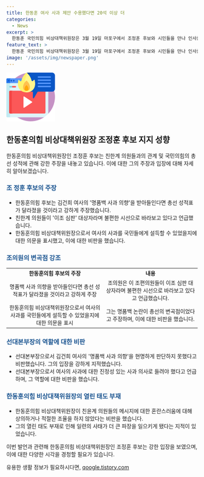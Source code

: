 ```yaml
---
title: 한동훈 여사 사과 제안 수용했다면 20석 이상 더
categories:
  - News
excerpt: >
  한동훈 국민의힘 비상대책위원장은 3월 19일 마포구에서 조정훈 후보와 시민들을 만나 인사를 나누었다. 한동훈 후보 지지 의원들과의 친분에 대한 논란에 대해 조 의원은 9일 CBS라디오에서 명품백 논란은 총선의 변곡점이었고, 상의 과정에서 미스가 있었다고 언급하며 상당한 관심을 끌었다. 그는 한동훈 후보가 사과를 통해 총선 결과를 더 개선시킬 수 있었다고 주장했다. 또한, 한동훈 후보와 친윤계 의원들 간의 의견 차이에 대해 비판하며 이에 대한 해명을 촉구했다.
feature_text: >
  한동훈 국민의힘 비상대책위원장은 3월 19일 마포구에서 조정훈 후보와 시민들을 만나 인사를 나누었다. 한동훈 후보 지지 의원들과의 친분에 대한 논란에 대해 조 의원은 9일 CBS라디오에서 명품백 논란은 총선의 변곡점이었고, 상의 과정에서 미스가 있었다고 언급하며 상당한 관심을 끌었다. 그는 한동훈 후보가 사과를 통해 총선 결과를 더 개선시킬 수 있었다고 주장했다. 또한, 한동훈 후보와 친윤계 의원들 간의 의견 차이에 대해 비판하며 이에 대한 해명을 촉구했다.
image: '/assets/img/newspaper.png'
---
```


<p><img src="/assets/img/news.png" alt="rentncar 속보" /></p>

<h2 data-ke-size="size26">한동훈의힘 비상대책위원장 조정훈 후보 지지 성향</h2>

<p data-ke-size="size16">한동훈의힘 비상대책위원장인 조정훈 후보는 친한계 의원들과의 관계 및 국민의힘의 총선 성적에 관해 강한 주장을 내놓고 있습니다. 이에 대한 그의 주장과 입장에 대해 자세히 알아보겠습니다.</p>

<h3><b><span style="color: #1a5490;">조 정훈 후보의 주장</span></b></h3>

<ul>
  <li>한동훈의힘 후보는 김건희 여사의 '명품백 사과 의향'을 받아들인다면 총선 성적표가 달라졌을 것이라고 강하게 주장했습니다.</li>
  <li>친한계 의원들이 '이조 심판' 대상자라며 불편한 시선으로 바라보고 있다고 언급했습니다.</li>
  <li>한동훈의힘 비상대책위원장으로서 여사의 사과를 국민들에게 설득할 수 있었을지에 대한 의문을 표시했고, 이에 대한 비판을 했습니다.</li>
</ul>

<h3><b><span style="color: #1a5490;">조의원의 변곡점 강조</span></b></h3>

<table>
  <tr>
    <td style="text-align: center; height: 17px;"><b>한동훈의힘 후보의 주장</b></td>
    <td style="text-align: center; height: 17px;"><b>내용</b></td>
  </tr>
  <tr>
    <td style="text-align: center; height: 17px;">명품백 사과 의향을 받아들인다면 총선 성적표가 달라졌을 것이라고 강하게 주장</td>
    <td style="text-align: center; height: 17px;">조의원은 이 조편의원들이 이조 심판 대상자라며 불편한 시선으로 바라보고 있다고 언급했습니다.</td>
  </tr>
  <tr>
    <td style="text-align: center; height: 17px;">한동훈의힘 비상대책위원장으로서 여사의 사과를 국민들에게 설득할 수 있었을지에 대한 의문을 표시</td>
    <td style="text-align: center; height: 17px;">그는 명품백 논란이 총선의 변곡점이었다고 주장하며, 이에 대한 비판을 했습니다.</td>
  </tr>
</table>

<h3><b><span style="color: #1a5490;">선대본부장의 역할에 대한 비판</span></b></h3>

<ul>
  <li>선대본부장으로서 김건희 여사의 '명품백 사과 의향'을 현명하게 판단하지 못했다고 비판했습니다. 그의 입장을 강하게 지적했습니다.</li>
  <li>선대본부장으로서 여사의 사과에 대한 진정성 있는 사과 의사로 들려야 했다고 언급하며, 그 역할에 대한 비판을 했습니다.</li>
</ul>

<h3><b><span style="color: #1a5490;">한동훈의힘 비상대책위원장의 열린 태도 부재</span></b></h3>

<ul>
  <li>한동훈의힘 비상대책위원장이 친윤계 의원들의 메시지에 대한 혼란스러움에 대해 상의하거나 적절한 조율을 하지 않았다는 비판을 했습니다.</li>
  <li>그의 열린 태도 부재로 인해 일련의 사태가 더 큰 파장을 일으키게 됐다는 지적이 있었습니다.</li>
</ul>

<p>이번 발언과 관련해 한동훈의힘 비상대책위원장인 조정훈 후보는 강한 입장을 보였으며, 이에 대한 다양한 시각을 경청할 필요가 있습니다.</p>
유용한 생활 정보가 필요하시다면, <a href="https://qoogle.tistory.com" rel="dofollow">qoogle.tistory.com</a>


